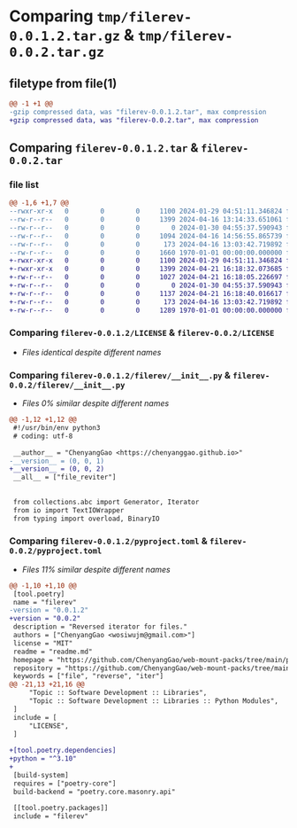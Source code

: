 # Comparing `tmp/filerev-0.0.1.2.tar.gz` & `tmp/filerev-0.0.2.tar.gz`

## filetype from file(1)

```diff
@@ -1 +1 @@
-gzip compressed data, was "filerev-0.0.1.2.tar", max compression
+gzip compressed data, was "filerev-0.0.2.tar", max compression
```

## Comparing `filerev-0.0.1.2.tar` & `filerev-0.0.2.tar`

### file list

```diff
@@ -1,6 +1,7 @@
--rwxr-xr-x   0        0        0     1100 2024-01-29 04:51:11.346824 filerev-0.0.1.2/LICENSE
--rw-r--r--   0        0        0     1399 2024-04-16 13:14:33.651061 filerev-0.0.1.2/filerev/__init__.py
--rw-r--r--   0        0        0        0 2024-01-30 04:55:37.590943 filerev-0.0.1.2/filerev/py.typed
--rw-r--r--   0        0        0     1094 2024-04-16 14:56:55.865739 filerev-0.0.1.2/pyproject.toml
--rw-r--r--   0        0        0      173 2024-04-16 13:03:42.719892 filerev-0.0.1.2/readme.md
--rw-r--r--   0        0        0     1660 1970-01-01 00:00:00.000000 filerev-0.0.1.2/PKG-INFO
+-rwxr-xr-x   0        0        0     1100 2024-01-29 04:51:11.346824 filerev-0.0.2/LICENSE
+-rwxr-xr-x   0        0        0     1399 2024-04-21 16:18:32.073685 filerev-0.0.2/filerev/__init__.py
+-rw-r--r--   0        0        0     1027 2024-04-21 16:18:05.226697 filerev-0.0.2/filerev/__main__.py
+-rw-r--r--   0        0        0        0 2024-01-30 04:55:37.590943 filerev-0.0.2/filerev/py.typed
+-rw-r--r--   0        0        0     1137 2024-04-21 16:18:40.016617 filerev-0.0.2/pyproject.toml
+-rw-r--r--   0        0        0      173 2024-04-16 13:03:42.719892 filerev-0.0.2/readme.md
+-rw-r--r--   0        0        0     1289 1970-01-01 00:00:00.000000 filerev-0.0.2/PKG-INFO
```

### Comparing `filerev-0.0.1.2/LICENSE` & `filerev-0.0.2/LICENSE`

 * *Files identical despite different names*

### Comparing `filerev-0.0.1.2/filerev/__init__.py` & `filerev-0.0.2/filerev/__init__.py`

 * *Files 0% similar despite different names*

```diff
@@ -1,12 +1,12 @@
 #!/usr/bin/env python3
 # coding: utf-8
 
 __author__ = "ChenyangGao <https://chenyanggao.github.io>"
-__version__ = (0, 0, 1)
+__version__ = (0, 0, 2)
 __all__ = ["file_reviter"]
 
 
 from collections.abc import Generator, Iterator
 from io import TextIOWrapper
 from typing import overload, BinaryIO
```

### Comparing `filerev-0.0.1.2/pyproject.toml` & `filerev-0.0.2/pyproject.toml`

 * *Files 11% similar despite different names*

```diff
@@ -1,10 +1,10 @@
 [tool.poetry]
 name = "filerev"
-version = "0.0.1.2"
+version = "0.0.2"
 description = "Reversed iterator for files."
 authors = ["ChenyangGao <wosiwujm@gmail.com>"]
 license = "MIT"
 readme = "readme.md"
 homepage = "https://github.com/ChenyangGao/web-mount-packs/tree/main/python-module/filerev"
 repository = "https://github.com/ChenyangGao/web-mount-packs/tree/main/python-module/filerev"
 keywords = ["file", "reverse", "iter"]
@@ -21,13 +21,16 @@
     "Topic :: Software Development :: Libraries",
     "Topic :: Software Development :: Libraries :: Python Modules",
 ]
 include = [
     "LICENSE",
 ]
 
+[tool.poetry.dependencies]
+python = "^3.10"
+
 [build-system]
 requires = ["poetry-core"]
 build-backend = "poetry.core.masonry.api"
 
 [[tool.poetry.packages]]
 include = "filerev"
```

